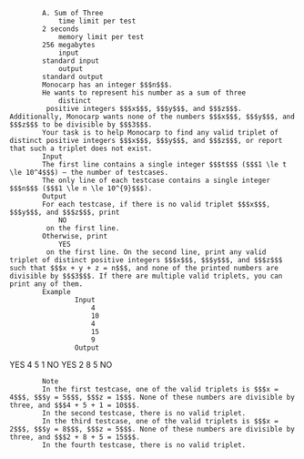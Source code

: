 			A. Sum of Three
				time limit per test
			2 seconds
				memory limit per test
			256 megabytes
				input
			standard input
				output
			standard output
			Monocarp has an integer $$$n$$$.
			He wants to represent his number as a sum of three 
				distinct
			 positive integers $$$x$$$, $$$y$$$, and $$$z$$$. Additionally, Monocarp wants none of the numbers $$$x$$$, $$$y$$$, and $$$z$$$ to be divisible by $$$3$$$.
			Your task is to help Monocarp to find any valid triplet of distinct positive integers $$$x$$$, $$$y$$$, and $$$z$$$, or report that such a triplet does not exist.
			Input
			The first line contains a single integer $$$t$$$ ($$$1 \le t \le 10^4$$$) — the number of testcases.
			The only line of each testcase contains a single integer $$$n$$$ ($$$1 \le n \le 10^{9}$$$).
			Output
			For each testcase, if there is no valid triplet $$$x$$$, $$$y$$$, and $$$z$$$, print 
				NO
			 on the first line.
			Otherwise, print 
				YES
			 on the first line. On the second line, print any valid triplet of distinct positive integers $$$x$$$, $$$y$$$, and $$$z$$$ such that $$$x + y + z = n$$$, and none of the printed numbers are divisible by $$$3$$$. If there are multiple valid triplets, you can print any of them.
			Example
					Input
						4
						10
						4
						15
						9
					Output
					
YES
4 5 1
NO
YES
2 8 5
NO

			Note
			In the first testcase, one of the valid triplets is $$$x = 4$$$, $$$y = 5$$$, $$$z = 1$$$. None of these numbers are divisible by three, and $$$4 + 5 + 1 = 10$$$.
			In the second testcase, there is no valid triplet.
			In the third testcase, one of the valid triplets is $$$x = 2$$$, $$$y = 8$$$, $$$z = 5$$$. None of these numbers are divisible by three, and $$$2 + 8 + 5 = 15$$$.
			In the fourth testcase, there is no valid triplet.
